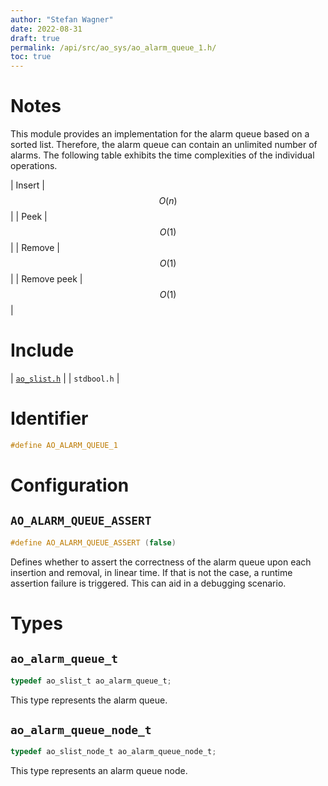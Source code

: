 ```yaml
---
author: "Stefan Wagner"
date: 2022-08-31
draft: true
permalink: /api/src/ao_sys/ao_alarm_queue_1.h/
toc: true
---
```


# Notes

This module provides an implementation for the alarm queue based on a sorted list. Therefore, the alarm queue can contain an unlimited number of alarms. The following table exhibits the time complexities of the individual operations.

| Insert | $$O(n)$$ |
| Peek | $$O(1)$$ |
| Remove | $$O(1)$$ |
| Remove peek | $$O(1)$$ |

# Include

| [`ao_slist.h`](../ao/ao_slist.h.md) |
| `stdbool.h` |

# Identifier

```c
#define AO_ALARM_QUEUE_1
```

# Configuration

## `AO_ALARM_QUEUE_ASSERT`

```c
#define AO_ALARM_QUEUE_ASSERT (false)
```

Defines whether to assert the correctness of the alarm queue upon each insertion and removal, in linear time. If that is not the case, a runtime assertion failure is triggered. This can aid in a debugging scenario.

# Types

## `ao_alarm_queue_t`

```c
typedef ao_slist_t ao_alarm_queue_t;
```

This type represents the alarm queue.

## `ao_alarm_queue_node_t`

```c
typedef ao_slist_node_t ao_alarm_queue_node_t;
```

This type represents an alarm queue node.
